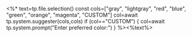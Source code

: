 <%*<!--https://www.computerhope.com/jargon/w/w3c-color-names.htm-->
 text=tp.file.selection()
 const cols=["gray", "lightgray", "red", "blue", "green", "orange", "magenta", "CUSTOM"]
 col=await tp.system.suggester(cols,cols)
 if (col=="CUSTOM") {
  col=await tp.system.prompt("Enter preferred color:")
 }
%><font style="color:<%col%>"><%text%></font>